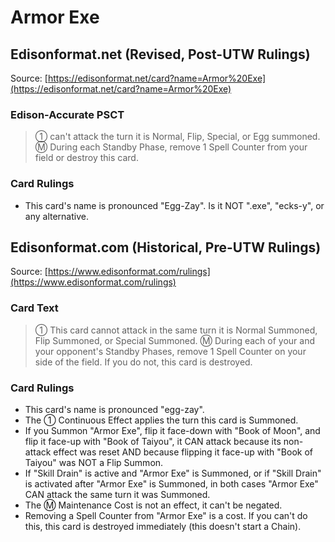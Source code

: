 # Armor Exe

## Edisonformat.net (Revised, Post-UTW Rulings)

Source: [https://edisonformat.net/card?name=Armor%20Exe](https://edisonformat.net/card?name=Armor%20Exe)

### Edison-Accurate PSCT

> ① can't attack the turn it is Normal, Flip, Special, or Egg summoned.
> Ⓜ During each Standby Phase, remove 1 Spell Counter from your field or destroy this card.

### Card Rulings

*   This card's name is pronounced "Egg-Zay". Is it NOT ".exe", "ecks-y", or any alternative.


## Edisonformat.com (Historical, Pre-UTW Rulings)

Source: [https://www.edisonformat.com/rulings](https://www.edisonformat.com/rulings)

### Card Text

> ① This card cannot attack in the same turn it is Normal Summoned, Flip Summoned, or Special Summoned. Ⓜ During each of your and your opponent's Standby Phases, remove 1 Spell Counter on your side of the field. If you do not, this card is destroyed.

### Card Rulings

*   This card's name is pronounced "egg-zay".
*   The ① Continuous Effect applies the turn this card is Summoned.
*   If you Summon "Armor Exe", flip it face-down with "Book of Moon", and flip it face-up with "Book of Taiyou", it CAN attack because its non-attack effect was reset AND because flipping it face-up with "Book of Taiyou" was NOT a Flip Summon.
*   If "Skill Drain" is active and "Armor Exe" is Summoned, or if "Skill Drain" is activated after "Armor Exe" is Summoned, in both cases "Armor Exe" CAN attack the same turn it was Summoned.
*   The Ⓜ Maintenance Cost is not an effect, it can't be negated.
*   Removing a Spell Counter from "Armor Exe" is a cost. If you can't do this, this card is destroyed immediately (this doesn't start a Chain).


